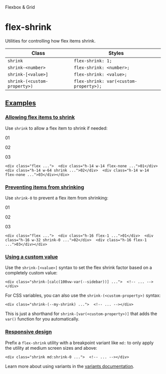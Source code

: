 <!--$-->

<!--/$-->

Flexbox & Grid

# flex-shrink

Utilities for controlling how flex items shrink.

| Class                        | Styles                                 |
| ---------------------------- | -------------------------------------- |
| `shrink`                     | `flex-shrink: 1;`                      |
| `shrink-<number>`            | `flex-shrink: <number>;`               |
| `shrink-[<value>]`           | `flex-shrink: <value>;`                |
| `shrink-(<custom-property>)` | `flex-shrink: var(<custom-property>);` |

## [Examples](#examples)

### [Allowing flex items to shrink](#allowing-flex-items-to-shrink)

Use `shrink` to allow a flex item to shrink if needed:

01

02

03

```
<div class="flex ...">  <div class="h-14 w-14 flex-none ...">01</div>  <div class="h-14 w-64 shrink ...">02</div>  <div class="h-14 w-14 flex-none ...">03</div></div>
```

### [Preventing items from shrinking](#preventing-items-from-shrinking)

Use `shrink-0` to prevent a flex item from shrinking:

01

02

03

```
<div class="flex ...">  <div class="h-16 flex-1 ...">01</div>  <div class="h-16 w-32 shrink-0 ...">02</div>  <div class="h-16 flex-1 ...">03</div></div>
```

### [Using a custom value](#using-a-custom-value)

Use the<!-- --> `shrink-[<value>]` <!-- -->syntax<!-- --> <!-- -->to set the <!-- -->flex shrink factor<!-- --> based on a completely custom value:

```
<div class="shrink-[calc(100vw-var(--sidebar))] ...">  <!-- ... --></div>
```

For CSS variables, you can also use the<!-- --> `shrink-(<custom-property>)` <!-- -->syntax:

```
<div class="shrink-(--my-shrink) ...">  <!-- ... --></div>
```

This is just a shorthand for<!-- --> `shrink-[var(<custom-property>)]` <!-- -->that adds the `var()` function for you automatically.

### [Responsive design](#responsive-design)

Prefix <!-- -->a<!-- --> `flex-shrink` utility<!-- --> <!-- -->with a breakpoint variant like `md:` to only apply the utility at <!-- -->medium<!-- --> <!-- -->screen sizes and above:

```
<div class="shrink md:shrink-0 ...">  <!-- ... --></div>
```

Learn more about using variants in the [variants documentation](/docs/hover-focus-and-other-states).

<!--$-->

<!--/$-->
